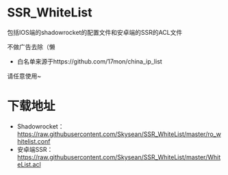 # SSR_WhiteList
包括IOS端的shadowrocket的配置文件和安卓端的SSR的ACL文件

不做广告去除（懒

* 白名单来源于https://github.com/17mon/china_ip_list

请任意使用~

# 下载地址

* Shadowrocket：https://raw.githubusercontent.com/Skysean/SSR_WhiteList/master/ro_whitelist.conf
* 安卓端SSR：https://raw.githubusercontent.com/Skysean/SSR_WhiteList/master/WhiteList.acl
